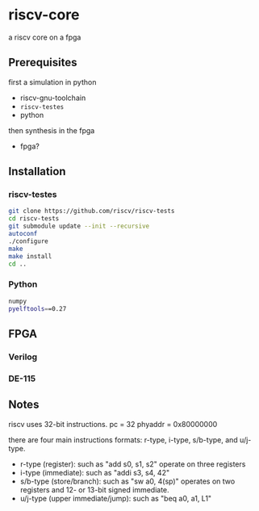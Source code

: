 # riscv-core
a riscv core on a fpga

## Prerequisites
first a simulation in python
- riscv-gnu-toolchain
- `riscv-testes`
- python

then synthesis in the fpga
- fpga?

## Installation

### riscv-testes
```sh
git clone https://github.com/riscv/riscv-tests
cd riscv-tests
git submodule update --init --recursive
autoconf
./configure
make
make install
cd ..
```

### Python
```sh
numpy
pyelftools==0.27
```

## FPGA
### Verilog
### DE-115

## Notes
riscv uses 32-bit instructions. 
pc = 32
phyaddr = 0x80000000

there are four main instructions formats: r-type, i-type, s/b-type, and u/j-type.
- r-type (register): such as "add s0, s1, s2" operate on three registers
- i-type (immediate): such as "addi s3, s4, 42"
- s/b-type (store/branch): such as "sw a0, 4(sp)" operates on two registers and 12- or 13-bit signed immediate.
- u/j-type (upper immediate/jump): such as "beq a0, a1, L1" 
